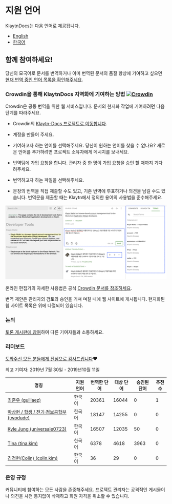 # 지원 언어

KlaytnDocs는 다음 언어로 제공됩니다.

- [English](https://docs.klaytn.com)
- [한국어](https://ko.docs.klaytn.com)


## 함께 참여하세요!

당신의 모국어로 문서를 번역하거나 이미 번역된 문서의 품질 향상에 기여하고 싶으면 [현재 번역 중인 언어 목록을 확인해주세요](https://crowdin.com/project/klaytn-docs).

### Crowdin을 통해 KlaytnDocs 지역화에 기여하는 방법 [![Crowdin](https://badges.crowdin.net/klaytn-docs/localized.svg)](https://crowdin.com/project/klaytn-docs)

Crowdin은 공동 번역을 위한 웹 서비스입니다. 문서의 현지화 작업에 기여하려면 다음 단계를 따라주세요.

- Crowdin의 [ Klaytn-Docs 프로젝트로 이동합니다](https://crowdin.com/project/klaytn-docs).

- 계정을 만들어 주세요.

- 기여하고자 하는 언어를 선택해주세요. 당신이 원하는 언어를 찾을 수 없나요? 새로운 언어를 추가하려면 프로젝트 소유자에게 메시지를 보내세요.

- 번역팀에 가입 요청을 합니다. 관리자 중 한 명이 가입 요청을 승인 할 때까지 기다려주세요.

- 번역하고자 하는 파일을 선택해주세요.

- 문장의 번역을 직접 제출할 수도 있고, 기존 번역에 투표하거나 의견을 남길 수도 있습니다. 번역문을 제출할 때는 Klaytn에서 정의한 용어의 사용법을 준수해주세요.

![](languages/images/crowdin-editor.png)


온라인 편집기의 자세한 사용법은 공식 [Crowdin 문서를 참조하세요](https://support.crowdin.com/online-editor/).


번역 제안은 관리자의 검토와 승인을 거쳐 며칠 내에 웹 사이트에 게시됩니다. 현지화된 웹 사이트 목록은 위에 나열되어 있습니다.

### 논의
[토론 게시판에 참여](https://crowdin.com/project/klaytn-docs/discussions)하여 다른 기여자들과 소통하세요.

### 리더보드

[도와주신 모든 분들에게 진심으로 감사드립니다](https://crowdin.com/project/klaytn-docs/reports)❤️

최고 기여자: 2019년 7월 30일 - 2019년10월 11일

| 명칭                                                                       | 지원 언어 | 번역한 단어 | 대상 단어 | 승인된 단어 | 추천수 |
| ------------------------------------------------------------------------ | ----- | ------ | ----- | ------ | --- |
| [최준우 (guillaez)](https://crowdin.com/profile/guillaez)                   | 한국어   | 20361  | 16044 | 0      | 1   |
| [박상현 / 학생 / 전기·정보공학부 (twodude)](https://crowdin.com/profile/twodude)     | 한국어   | 18147  | 14255 | 0      | 0   |
| [Kyle Jung (universale0723)](https://crowdin.com/profile/universale0723) | 한국어   | 16507  | 12035 | 50     | 0   |
| [Tina (tina.kim)](https://crowdin.com/profile/tina.kim)                  | 한국어   | 6378   | 4618  | 3963   | 0   |
| [김정현(Colin) (colin.kim)](https://crowdin.com/profile/colin.kim)          | 한국어   | 36     | 29    | 0      | 0   |


### 운영 규정

커뮤니티에 참여하는 모든 사람을 존중해주세요. 프로젝트 관리자는 공격적인 게시물이나 의견을 사전 통지없이 삭제하고 회원 자격을 취소할 수 있습니다.  

 
